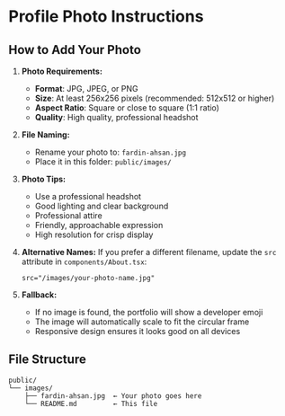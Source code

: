# Profile Photo Instructions

## How to Add Your Photo

1. **Photo Requirements:**
   - **Format**: JPG, JPEG, or PNG
   - **Size**: At least 256x256 pixels (recommended: 512x512 or higher)
   - **Aspect Ratio**: Square or close to square (1:1 ratio)
   - **Quality**: High quality, professional headshot

2. **File Naming:**
   - Rename your photo to: `fardin-ahsan.jpg`
   - Place it in this folder: `public/images/`

3. **Photo Tips:**
   - Use a professional headshot
   - Good lighting and clear background
   - Professional attire
   - Friendly, approachable expression
   - High resolution for crisp display

4. **Alternative Names:**
   If you prefer a different filename, update the `src` attribute in `components/About.tsx`:
   ```tsx
   src="/images/your-photo-name.jpg"
   ```

5. **Fallback:**
   - If no image is found, the portfolio will show a developer emoji
   - The image will automatically scale to fit the circular frame
   - Responsive design ensures it looks good on all devices

## File Structure
```
public/
└── images/
    ├── fardin-ahsan.jpg  ← Your photo goes here
    └── README.md         ← This file
```
